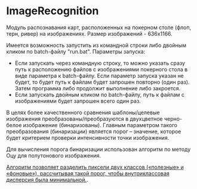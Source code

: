 # ImageRecognition
Модуль распознавания карт, расположенных на покерном столе (флоп, терн, ривер) на изображениях. Размер изображений - 636х1166.

Имеется возможность запустить из командной строки либо двойным кликом по batch-файлу "run.bat".
Параметры запуска:
- Если запускать через командную строку, то можно указать сразу путь к расположению файлов с изображениями покерного стола в виде параметра к batch-файлу. Если параметр запуска указан не будет, то будет путь к файлам будет запрошен повторно (один раз). Затем программа либо продолжит выполнение либо закроется.
- Если запускать двойным кликом по batch-файлу, путь к файлам с изображениями будет запрошен всего один раз.

В целях более качественного сравнения шаблоны/целевые изображения преобразованы/преобразуются в двухцветное черно-белое изображение (бинаризованы). Главным параметром такого преобразования (бинаризации) является порог – значение, которое будет критерием проверки интенсивности точки изображения.

Для вычисления порога бинаризации использован алгоритм по методу Оцу для полутонового изображения.

[Алгоритм позволяет разделить пиксели двух классов («полезные» и «фоновые»), рассчитывая такой порог, чтобы внутриклассовая дисперсия была минимальной.](https://ru.wikipedia.org/wiki/Метод_Оцу).
